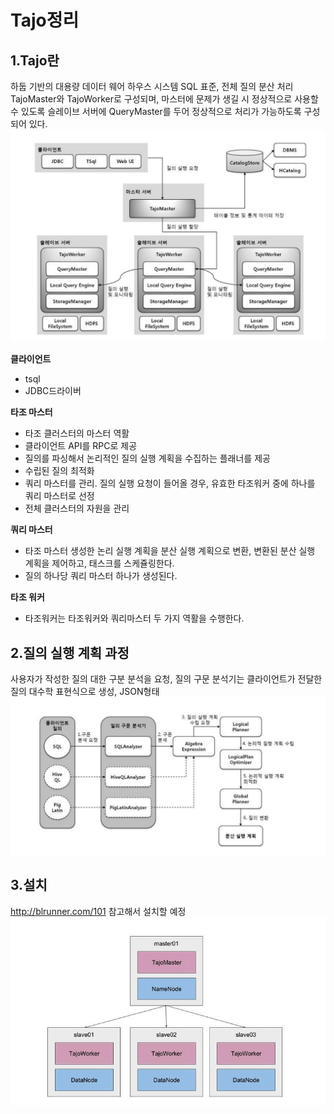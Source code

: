 # Tajo정리
## 1.Tajo란
하둡 기반의 대용량 데이터 웨어 하우스 시스템 SQL 표준, 전체 질의 분산 처리
TajoMaster와 TajoWorker로 구성되며, 마스터에 문제가 생길 시 정상적으로 사용할 수 있도록 슬레이브 서버에 QueryMaster를 두어 정상적으로 처리가
가능하도록 구성되어 있다.
![tajo](https://github.com/namgunghyeon/wiki/blob/master/images/tajo/%EC%8A%A4%ED%81%AC%EB%A6%B0%EC%83%B7%202016-10-14%20%EC%98%A4%EC%A0%84%2012.33.44.png?raw=true)

**클라이언트**
- tsql
- JDBC드라이버

**타조 마스터**
- 타조 클러스터의 마스터 역활
- 클라이언트 API를 RPC로 제공
- 질의를 파싱해서 논리적인 질의 실행 계획을 수집하는 플래너를 제공
- 수립된 질의 최적화
- 쿼리 마스터를 관리. 질의 실행 요청이 들어올 경우, 유효한 타조워커 중에 하나를 쿼리 마스터로 선정
- 전체 클러스터의 자원을 관리


**쿼리 마스터**
- 타조 마스터 생성한 논리 실행 계획을 분산 실행 계획으로 변환, 변환된 분산 실행 계획을 제어하고, 태스크를 스케쥴링한다.
- 질의 하나당 쿼리 마스터 하나가 생성된다.

**타조 워커**
- 타조워커는 타조워커와 쿼리마스터 두 가지 역활을 수행한다.


## 2.질의 실행 계획 과정
사용자가 작성한 질의 대한 구분 분석을 요청, 질의 구문 분석기는 클라이언트가 전달한 질의 대수학 표현식으로 생성, JSON형태
![tajo](https://github.com/namgunghyeon/wiki/blob/master/images/tajo/%EC%8A%A4%ED%81%AC%EB%A6%B0%EC%83%B7%202016-10-14%20%EC%98%A4%EC%A0%84%201.15.42.png?raw=true)


## 3.설치
http://blrunner.com/101 참고해서 설치할 예정
![tajo](https://github.com/namgunghyeon/wiki/blob/master/images/tajo/%EC%8A%A4%ED%81%AC%EB%A6%B0%EC%83%B7%202016-10-25%20%EC%98%A4%EC%A0%84%2012.22.52.png?raw=true)
